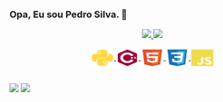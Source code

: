 ### Opa, Eu sou Pedro Silva.  👋
<div align="center">
  <a href="https://giuthub.com/thiagcarvalho">
  <img height="130em" src="https://github-readme-stats.vercel.app/api?username=pedrosilva31&show_icons=true&theme=github_dark&include_all_commits=true&count_private=true"/>
  <img height="130em" src="https://github-readme-stats.vercel.app/api/top-langs/?username=pedrosilva31&layout=compact&langs_count=16&theme=github_dark"/>
</div>
<div align="center" style="display: inline_block"><br>
    <img align="center" alt="Pedro-Python" height="30" width="40" src="https://raw.githubusercontent.com/devicons/devicon/master/icons/python/python-plain.svg">
    <img align="center" alt="Pedro-C++" height="30" width="40" src="https://raw.githubusercontent.com/devicons/devicon/master/icons/cplusplus/cplusplus-plain.svg">
    <img align="center" alt="Pedro-HTML" height="30" width="40" src="https://raw.githubusercontent.com/devicons/devicon/master/icons/html5/html5-original.svg">
    <img align="center" alt="Pedro-CSS" height="30" width="40" src="https://raw.githubusercontent.com/devicons/devicon/master/icons/css3/css3-original.svg">
    <img align="center" alt="Pedro-Js" height="30" width="40" src="https://raw.githubusercontent.com/devicons/devicon/master/icons/javascript/javascript-plain.svg">
</div>
  
  ##
  
<div>
   <a href = "mailto:silva.henrique@ufvjm.edu.br"><img src="https://img.shields.io/badge/-Gmail-%23333?style=for-the-badge&logo=gmail&logoColor=white" target="_blank"></a>
   <a href="https://www.linkedin.com/in/pedro-henrique-da-silva-124340216/" target="_blank"><img src="https://img.shields.io/badge/-LinkedIn-%230077B5?style=for-the-badge&logo=linkedin&logoColor=white" target="_blank"></a> 

</div>
  

